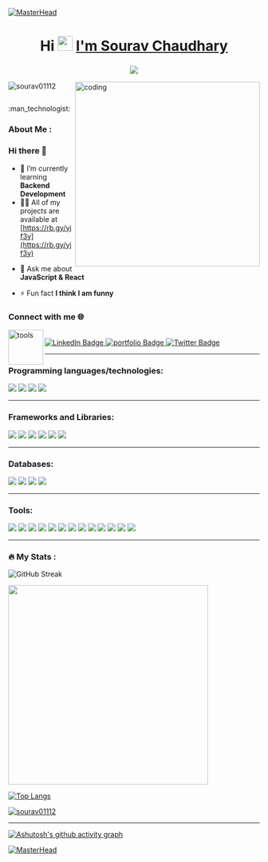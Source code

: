 <!-- [![MasterHead](https://chkskills.com/wp-content/uploads/2020/04/PNC-Animated-Banners.gif)](https://sourav01112.github.io/) -->
[![MasterHead](https://user-images.githubusercontent.com/95478989/198955082-6e78ebb5-e1e4-49f9-8d32-6e5af3984dcd.gif)](https://sourav01112.github.io/)
<h1 align="center">Hi  <img src="https://media.giphy.com/media/hvRJCLFzcasrR4ia7z/giphy.gif" width="30px"/> <a href="https://sourav-portfolio-ten.vercel.app/" >I'm Sourav Chaudhary</a></h1>
<h3 align="center">
  <img src="https://readme-typing-svg.demolab.com?font=&color=%FFEB3B&lines=%F0%9F%96%A5+A passionate+FullStack+Developer+from India;%F0%9F%96%A5+have 2160+ + hours of+ Coding + Experience"></a>
</h3>

<!-- <img align='right' alt='coding' width='410px' src='https://www.lambdatest.com/resources/images/news24.gif'/> -->
<!-- <img align='right' alt='coding' width='410px' src='https://cdn.dribbble.com/users/1162077/screenshots/3848914/programmer.gif'/>  -->
<div margin-top:'50px'>
<!-- <img align='right' alt='coding' width='370px'  src='https://media0.giphy.com/media/qgQUggAC3Pfv687qPC/giphy.gif'/> -->
  <img align='right' alt='coding' width='370px' src='https://media.tenor.com/GfSX-u7VGM4AAAAC/coding.gif'/>
</div>


<p align="left"> <img src="https://komarev.com/ghpvc/?username=sourav01112&label=Profile%20views&color=0e75b6&style=flat" alt="sourav01112" /> </p>

<p align="left"> <a href="https://twitter.com/" target="blank"><img src="https://img.shields.io/twitter/follow/?logo=twitter&style=for-the-badge" alt="" /></a> </p>
:man_technologist: <h3>About Me :</h3>

### Hi there 👋
- 🌱 I’m currently learning **Backend Development**
- 👨‍💻 All of my projects are available at [https://rb.gy/yjf3y](https://rb.gy/yjf3y) 
<!-- - 👨‍💻 All of my projects are available at [https://sourav01112.github.io/](https://sourav01112.github.io/) -->

- 💬 Ask me about **JavaScript & React**

- ⚡ Fun fact **I think I am funny**

<h3 align="left">Connect with me 🌐 </h3>

  <div id="badges" align="left">
    <img align="left" width="70" alt="tools" src="https://camo.githubusercontent.com/beb64ff21c883e318e4f5db5231c2ba4175705bea1c9249e82a41ab375db4f75/68747470733a2f2f6d65646961322e67697068792e636f6d2f6d656469612f51737347456d706b79454f684243623765312f67697068792e6769663f6369643d656366303565343761306e336769316266716e74716d6f62386739616964316f796a327772336473336d67373030626c267269643d67697068792e676966"/>
    <br/>
  <a href="https://linkedin.com/in/sourav-chaudhary-214609155" target="blank">
    <img src="https://img.shields.io/badge/LinkedIn-blue?style=for-the-badge&logo=linkedin&logoColor=white" alt="LinkedIn Badge"/>
  </a>
  <a href="https://sourav-portfolio-ten.vercel.app/">
    <img src="https://img.shields.io/badge/Portfolio-563D7C?style=for-the-badge&logo=website&logoColor=white" alt="portfolio Badge"/>
  </a>
  <a href="https://drive.google.com/file/d/1LRCQqbDcyEB5ncmvZRE5RNDb8-4X1hp_/view?usp=sharing">
    <img src="https://img.shields.io/badge/Resume-blue?style=for-the-badge&logo=resume&logoColor=white" alt="Twitter Badge"/>
  </a>
</div>
  
  
  

  


<hr />

<h3>Programming languages/technologies:</h3>

<p>
  <img src="https://img.shields.io/badge/HTML5-E34F26?style=for-the-badge&logo=html5&logoColor=white" />
  <img src="https://img.shields.io/badge/CSS3-1572B6?style=for-the-badge&logo=css3&logoColor=white" />
  <img src="https://img.shields.io/badge/JavaScript-323330?style=for-the-badge&logo=javascript&logoColor=F7DF1E" />
  <img src="https://img.shields.io/badge/TypeScript(Basics)-007ACC?style=for-the-badge&logo=typescript&logoColor=white" />
</p>
<hr />
<h3>Frameworks and Libraries:</h3>
<p>
  <img src="https://img.shields.io/badge/React-20232A?style=for-the-badge&logo=react&logoColor=61DAFB" />
  <img src="https://img.shields.io/badge/Redux-38B2AC?style=for-the-badge&logo=Redux&logoColor=white" />
 
  <img src="https://img.shields.io/badge/Material_UI-563D7C?style=for-the-badge&logo=material-ui&logoColor=white" />
  <img src="https://img.shields.io/badge/Chakra_UI-38B2AC?style=for-the-badge&logo=chakra-ui&logoColor=white" />
    <img src="https://img.shields.io/badge/Bootstrap-563D7C?style=for-the-badge&logo=bootstrap&logoColor=white" />
  <img src="https://img.shields.io/badge/Ant%20Design-20232A?style=for-the-badge&logo=ant%20design&logoColor=61DAFB" />
<!--    <img src="https://img.shields.io/badge/Tailwind_CSS-38B2AC?style=for-the-badge&logo=tailwind-css&logoColor=white" /> -->
<!--   <img src="https://img.shields.io/badge/jQuery(Basics)-0769AD?style=for-the-badge&logo=jquery&logoColor=white" /> -->
</p>
  <hr />
<h3> Databases:</h3>
<p>
  <img src="https://img.shields.io/badge/Node.js-339933?style=for-the-badge&logo=nodedotjs&logoColor=white" />
<img src="https://img.shields.io/badge/Express-66595C?style=for-the-badge&logo=express&logoColor=white" />
<img src="https://img.shields.io/badge/MongoDB-4EA94B?style=for-the-badge&logo=mongodb&logoColor=white" />
<img src="https://img.shields.io/badge/Atlas-339933?style=for-the-badge&logo=mongodb&logoColor=white" />
   </p> 
   <hr />
<h3> Tools:</h3>
<p>
  <img src="https://img.shields.io/badge/Visual_Studio_Code-0078D4?style=for-the-badge&logo=visual%20studio%20code&logoColor=white" />
  <img src="https://img.shields.io/badge/Visual_Studio-5C2D91?style=for-the-badge&logo=visual%20studio&logoColor=white" />
  <img src="https://img.shields.io/badge/Cypress-66595C?style=for-the-badge&logo=cypress&logoColor=white" />
  <img src="https://img.shields.io/badge/Jest-2C2255?style=for-the-badge&logo=jest&logoColor=white" />
   <img src="https://img.shields.io/badge/node-5C2D91?style=for-the-badge&logo=node&logoColor=white" />
  <img src="https://img.shields.io/badge/git-66595C?style=for-the-badge&logo=git&logoColor=white" />
  <img src="https://img.shields.io/badge/npm-5C2D91?style=for-the-badge&logo=npm&logoColor=white" />
  <img src="https://img.shields.io/badge/Codesandbox-%23575757.svg?&style=for-the-badge&logo=codesandbox&logoColor=important" />
   <img src="https://img.shields.io/badge/Codepen-0078D4?style=for-the-badge&logo=codepen&logoColor=white" />
  <img src="https://img.shields.io/badge/Heroku_Server-2C2255?style=for-the-badge&logo=heroku-server&logoColor=white" />
  <img src="https://img.shields.io/badge/glitch_server-%23575757.svg?&style=for-the-badge&logo=glitch-server&logoColor=important" />
    <img src="https://img.shields.io/badge/netlify-2C2255?style=for-the-badge&logo=netlify&logoColor=white" />
  <img src="https://img.shields.io/badge/vercel-%23575757.svg?&style=for-the-badge&logo=vercel&logoColor=important" />
</p>
<hr />

### :fire: My Stats : 

<!-- Commit Stats -->

![GitHub Streak](https://github-readme-streak-stats.herokuapp.com?user=Sourav01112&theme=vision-friendly-dark)

<!-- Github stats with Stars -->                                                                                                            
<img src="https://github-readme-stats.vercel.app/api?username=Sourav01112&show_icons=true&theme=vision-friendly-dark" width="400">

<!-- Top Langs -->    

[![Top Langs](https://github-readme-stats.vercel.app/api/top-langs/?username=sourav01112&layout=compact&theme=vision-friendly-dark)](https://github.com/anuraghazra/github-readme-stats)


<p align="left"> <a href="https://github.com/ryo-ma/github-profile-trophy"><img src="https://github-profile-trophy.vercel.app/?username=sourav01112" alt="sourav01112" /></a> </p>
<hr />

<!-- // Working graph  -->
[![Ashutosh's github activity graph](https://github-readme-activity-graph.vercel.app/graph?username=Sourav01112&bg_color=000000&color=0aa4b8&line=eac510&point=ce1c1c&area=true&hide_border=true)](https://github.com/ashutosh00710/github-readme-activity-graph)

<!-- <a href="http://www.github.com/Sourav01112"><img src="https://github-readme-activity-graph.cyclic.app/graph?username=sourav01112&bg_color=000000&color=ffffff&line=0891b2&point=ffffff&area_color=000000&area=true&hide_border=true&custom_title=GitHub%20Commits%20Graph" alt="GitHub Commits Graph" /></a> -->
 [![MasterHead](https://chkskills.com/wp-content/uploads/2020/04/PNC-Animated-Banners.gif)](https://sourav01112.github.io/) 



